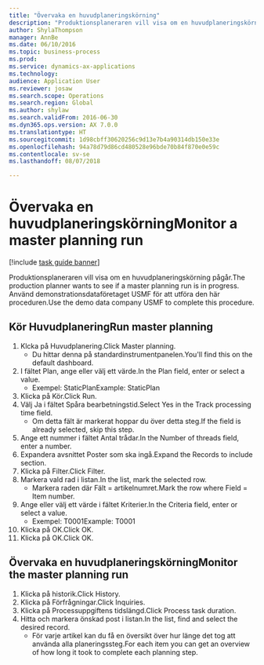 ```yaml
--- 
title: "Övervaka en huvudplaneringskörning"
description: "Produktionsplaneraren vill visa om en huvudplaneringskörning pågår."
author: ShylaThompson
manager: AnnBe
ms.date: 06/10/2016
ms.topic: business-process
ms.prod: 
ms.service: dynamics-ax-applications
ms.technology: 
audience: Application User
ms.reviewer: josaw
ms.search.scope: Operations
ms.search.region: Global
ms.author: shylaw
ms.search.validFrom: 2016-06-30
ms.dyn365.ops.version: AX 7.0.0
ms.translationtype: HT
ms.sourcegitcommit: 1d98cbff30620256c9d13e7b4a90314db150e33e
ms.openlocfilehash: 94a78d79d86cd480528e96bde70b84f870e0e59c
ms.contentlocale: sv-se
ms.lasthandoff: 08/07/2018

---
```

# <a name="monitor-a-master-planning-run"></a><span data-ttu-id="468cc-103">Övervaka en huvudplaneringskörning</span><span class="sxs-lookup"><span data-stu-id="468cc-103">Monitor a master planning run</span></span>

[!include [task guide banner](../../includes/task-guide-banner.md)]

<span data-ttu-id="468cc-104">Produktionsplaneraren vill visa om en huvudplaneringskörning pågår.</span><span class="sxs-lookup"><span data-stu-id="468cc-104">The production planner wants to see if a master planning run is in progress.</span></span> <span data-ttu-id="468cc-105">Använd demonstrationsdataföretaget USMF för att utföra den här proceduren.</span><span class="sxs-lookup"><span data-stu-id="468cc-105">Use the demo data company USMF to complete this procedure.</span></span>


## <a name="run-master-planning"></a><span data-ttu-id="468cc-106">Kör Huvudplanering</span><span class="sxs-lookup"><span data-stu-id="468cc-106">Run master planning</span></span>
1. <span data-ttu-id="468cc-107">Klcka på Huvudplanering.</span><span class="sxs-lookup"><span data-stu-id="468cc-107">Click Master planning.</span></span>
    * <span data-ttu-id="468cc-108">Du hittar denna på standardinstrumentpanelen.</span><span class="sxs-lookup"><span data-stu-id="468cc-108">You'll find this on the default dashboard.</span></span>  
2. <span data-ttu-id="468cc-109">I fältet Plan, ange eller välj ett värde.</span><span class="sxs-lookup"><span data-stu-id="468cc-109">In the Plan field, enter or select a value.</span></span>
    * <span data-ttu-id="468cc-110">Exempel: StaticPlan</span><span class="sxs-lookup"><span data-stu-id="468cc-110">Example: StaticPlan</span></span>  
3. <span data-ttu-id="468cc-111">Klicka på Kör.</span><span class="sxs-lookup"><span data-stu-id="468cc-111">Click Run.</span></span>
4. <span data-ttu-id="468cc-112">Välj Ja i fältet Spåra bearbetningstid.</span><span class="sxs-lookup"><span data-stu-id="468cc-112">Select Yes in the Track processing time field.</span></span>
    * <span data-ttu-id="468cc-113">Om detta fält är markerat hoppar du över detta steg.</span><span class="sxs-lookup"><span data-stu-id="468cc-113">If the field is already selected, skip this step.</span></span>  
5. <span data-ttu-id="468cc-114">Ange ett nummer i fältet Antal trådar.</span><span class="sxs-lookup"><span data-stu-id="468cc-114">In the Number of threads field, enter a number.</span></span>
6. <span data-ttu-id="468cc-115">Expandera avsnittet Poster som ska ingå.</span><span class="sxs-lookup"><span data-stu-id="468cc-115">Expand the Records to include section.</span></span>
7. <span data-ttu-id="468cc-116">Klicka på Filter.</span><span class="sxs-lookup"><span data-stu-id="468cc-116">Click Filter.</span></span>
8. <span data-ttu-id="468cc-117">Markera vald rad i listan.</span><span class="sxs-lookup"><span data-stu-id="468cc-117">In the list, mark the selected row.</span></span>
    * <span data-ttu-id="468cc-118">Markera raden där Fält = artikelnumret.</span><span class="sxs-lookup"><span data-stu-id="468cc-118">Mark the row where Field = Item number.</span></span>  
9. <span data-ttu-id="468cc-119">Ange eller välj ett värde i fältet Kriterier.</span><span class="sxs-lookup"><span data-stu-id="468cc-119">In the Criteria field, enter or select a value.</span></span>
    * <span data-ttu-id="468cc-120">Exempel: T0001</span><span class="sxs-lookup"><span data-stu-id="468cc-120">Example: T0001</span></span>  
10. <span data-ttu-id="468cc-121">Klicka på OK.</span><span class="sxs-lookup"><span data-stu-id="468cc-121">Click OK.</span></span>
11. <span data-ttu-id="468cc-122">Klicka på OK.</span><span class="sxs-lookup"><span data-stu-id="468cc-122">Click OK.</span></span>

## <a name="monitor-the-master-planning-run"></a><span data-ttu-id="468cc-123">Övervaka en huvudplaneringskörning</span><span class="sxs-lookup"><span data-stu-id="468cc-123">Monitor the master planning run</span></span>
1. <span data-ttu-id="468cc-124">Klicka på historik.</span><span class="sxs-lookup"><span data-stu-id="468cc-124">Click History.</span></span>
2. <span data-ttu-id="468cc-125">Klicka på Förfrågningar.</span><span class="sxs-lookup"><span data-stu-id="468cc-125">Click Inquiries.</span></span>
3. <span data-ttu-id="468cc-126">Klicka på Processuppgiftens tidslängd.</span><span class="sxs-lookup"><span data-stu-id="468cc-126">Click Process task duration.</span></span>
4. <span data-ttu-id="468cc-127">Hitta och markera önskad post i listan.</span><span class="sxs-lookup"><span data-stu-id="468cc-127">In the list, find and select the desired record.</span></span>
    * <span data-ttu-id="468cc-128">För varje artikel kan du få en översikt över hur länge det tog att använda alla planeringssteg.</span><span class="sxs-lookup"><span data-stu-id="468cc-128">For each item you can get an overview of how long it took to complete each planning step.</span></span>  


